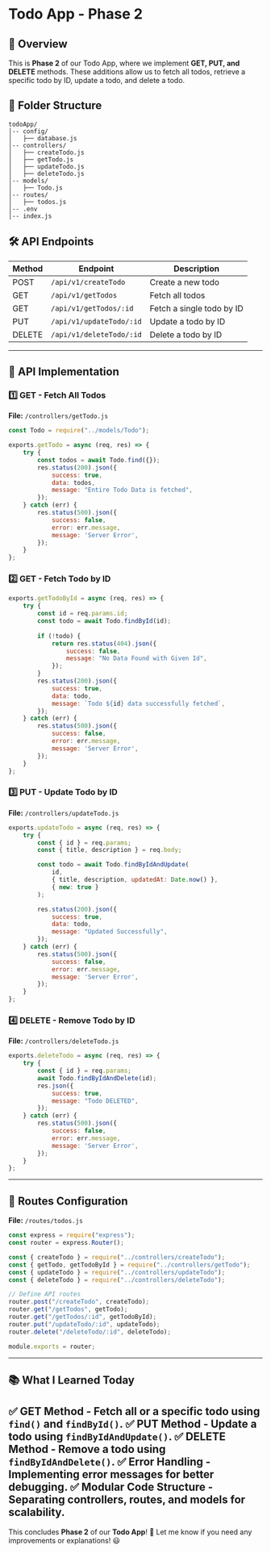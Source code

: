 # Todo App - Phase 2

## 📌 Overview
This is **Phase 2** of our Todo App, where we implement **GET, PUT, and DELETE** methods. These additions allow us to fetch all todos, retrieve a specific todo by ID, update a todo, and delete a todo.

## 📁 Folder Structure
```
todoApp/
│-- config/
│   ├── database.js
│-- controllers/
│   ├── createTodo.js
│   ├── getTodo.js
│   ├── updateTodo.js
│   ├── deleteTodo.js
│-- models/
│   ├── Todo.js
│-- routes/
│   ├── todos.js
│-- .env
│-- index.js
```

## 🛠 API Endpoints

| Method | Endpoint | Description |
|--------|----------|-------------|
| POST   | `/api/v1/createTodo` | Create a new todo |
| GET    | `/api/v1/getTodos` | Fetch all todos |
| GET    | `/api/v1/getTodos/:id` | Fetch a single todo by ID |
| PUT    | `/api/v1/updateTodo/:id` | Update a todo by ID |
| DELETE | `/api/v1/deleteTodo/:id` | Delete a todo by ID |

---

## 📜 API Implementation

### 1️⃣ **GET - Fetch All Todos**
**File:** `/controllers/getTodo.js`
```javascript
const Todo = require("../models/Todo");

exports.getTodo = async (req, res) => {
    try {
        const todos = await Todo.find({});
        res.status(200).json({
            success: true,
            data: todos,
            message: "Entire Todo Data is fetched",
        });
    } catch (err) {
        res.status(500).json({
            success: false,
            error: err.message,
            message: 'Server Error',
        });
    }
};
```

### 2️⃣ **GET - Fetch Todo by ID**
```javascript
exports.getTodoById = async (req, res) => {
    try {
        const id = req.params.id;
        const todo = await Todo.findById(id);
        
        if (!todo) {
            return res.status(404).json({
                success: false,
                message: "No Data Found with Given Id",
            });
        }
        res.status(200).json({
            success: true,
            data: todo,
            message: `Todo ${id} data successfully fetched`,
        });
    } catch (err) {
        res.status(500).json({
            success: false,
            error: err.message,
            message: 'Server Error',
        });
    }
};
```

### 3️⃣ **PUT - Update Todo by ID**
**File:** `/controllers/updateTodo.js`
```javascript
exports.updateTodo = async (req, res) => {
    try {
        const { id } = req.params;
        const { title, description } = req.body;

        const todo = await Todo.findByIdAndUpdate(
            id,
            { title, description, updatedAt: Date.now() },
            { new: true }
        );

        res.status(200).json({
            success: true,
            data: todo,
            message: "Updated Successfully",
        });
    } catch (err) {
        res.status(500).json({
            success: false,
            error: err.message,
            message: 'Server Error',
        });
    }
};
```

### 4️⃣ **DELETE - Remove Todo by ID**
**File:** `/controllers/deleteTodo.js`
```javascript
exports.deleteTodo = async (req, res) => {
    try {
        const { id } = req.params;
        await Todo.findByIdAndDelete(id);
        res.json({
            success: true,
            message: "Todo DELETED",
        });
    } catch (err) {
        res.status(500).json({
            success: false,
            error: err.message,
            message: 'Server Error',
        });
    }
};
```

---

## 📌 **Routes Configuration**
**File:** `/routes/todos.js`
```javascript
const express = require("express");
const router = express.Router();

const { createTodo } = require("../controllers/createTodo");
const { getTodo, getTodoById } = require("../controllers/getTodo");
const { updateTodo } = require("../controllers/updateTodo");
const { deleteTodo } = require("../controllers/deleteTodo");

// Define API routes
router.post("/createTodo", createTodo);
router.get("/getTodos", getTodo);
router.get("/getTodos/:id", getTodoById);
router.put("/updateTodo/:id", updateTodo);
router.delete("/deleteTodo/:id", deleteTodo);

module.exports = router;
```

---

## 📚 What I Learned Today
✅ **GET Method** - Fetch all or a specific todo using `find()` and `findById()`.
✅ **PUT Method** - Update a todo using `findByIdAndUpdate()`.
✅ **DELETE Method** - Remove a todo using `findByIdAndDelete()`.
✅ **Error Handling** - Implementing error messages for better debugging.
✅ **Modular Code Structure** - Separating controllers, routes, and models for scalability.
---

This concludes **Phase 2** of our **Todo App**! 🎯 Let me know if you need any improvements or explanations! 😃


